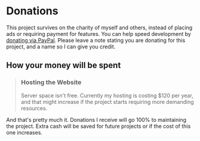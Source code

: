 # Donations
This project survives on the charity of myself and others, instead of placing ads or requiring payment for features. You can help speed development by [donating via PayPal](https://www.paypal.me/TheAlmic). Please leave a note stating you are donating for this project, and a name so I can give you credit.

## How your money will be spent
> ### Hosting the Website
> Server space isn't free. Currently my hosting is costing $120 per year, and that might increase if the project starts requiring more demanding resources.

And that's pretty much it. Donations I receive will go 100% to maintaining the project. Extra cash will be saved for future projects or if the cost of this one increases.
